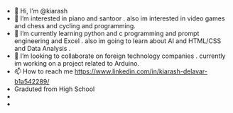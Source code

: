 - 👋 Hi, I’m @kiarash
- 👀 I’m interested in piano and santoor . also im interested in video games and chess and cycling and programming. 
- 🌱 I’m currently learning python and c programming and prompt engineering and Excel . also im going to learn about AI and HTML/CSS and Data Analysis . 
- 💞️ I’m looking to collaborate on foreign technology companies . currently im working on a project related to Arduino. 
- 📫 How to reach me https://www.linkedin.com/in/kiarash-delavar-b1a542289/
- Graduted from High School 
- 
-  
<!---
kiarashdelavar/kiarashdelavar is a ✨ special ✨ repository because its `README.md` (this file) appears on your GitHub profile.
You can click the Preview link to take a look at your changes.
--->
